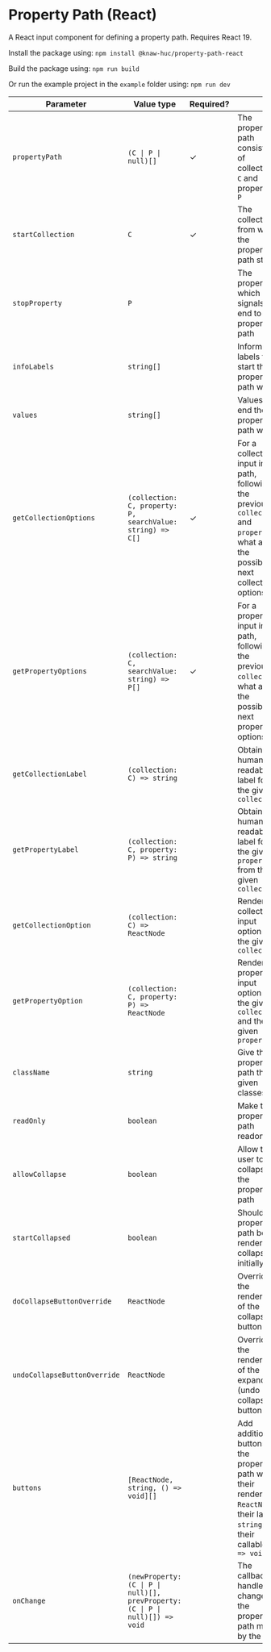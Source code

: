 # Property Path (React)

A React input component for defining a property path. Requires React 19.

Install the package using:
`npm install @knaw-huc/property-path-react`

Build the package using:
`npm run build`

Or run the example project in the `example` folder using:
`npm run dev`

| Parameter                    | Value type                                                                    | Required? |                                                                                                                                        |
|------------------------------|-------------------------------------------------------------------------------|-----------|----------------------------------------------------------------------------------------------------------------------------------------|
| `propertyPath`               | `(C \| P \| null)[]`                                                          | ✓         | The property path consisting of collections `C` and properties `P`                                                                     |
| `startCollection`            | `C`                                                                           | ✓         | The collection from which the property path starts                                                                                     |
| `stopProperty`               | `P`                                                                           |           | The property which signals an end to the property path                                                                                 |
| `infoLabels`                 | `string[]`                                                                    |           | Information labels to start the property path with                                                                                     |
| `values`                     | `string[]`                                                                    |           | Values to end the property path with                                                                                                   |
| `getCollectionOptions`       | `(collection: C, property: P, searchValue: string) => C[]`                    | ✓         | For a collection input in the path, following the previous `collection` and `property`, what are the possible next collection options? |
| `getPropertyOptions`         | `(collection: C, searchValue: string) => P[]`                                 | ✓         | For a property input in the path, following the previous `collection`, what are the possible next property options?                    |
| `getCollectionLabel`         | `(collection: C) => string`                                                   |           | Obtain a human-readable label for the given `collection`                                                                               |
| `getPropertyLabel`           | `(collection: C, property: P) => string`                                      |           | Obtain a human-readable label for the given `property` from the given `collection`                                                     |
| `getCollectionOption`        | `(collection: C) => ReactNode`                                                |           | Render a collection input option for the given `collection`                                                                            |
| `getPropertyOption`          | `(collection: C, property: P) => ReactNode`                                   |           | Render a property input option for the given `collection` and the given `property`                                                     |
| `className`                  | `string`                                                                      |           | Give the property path the given classes                                                                                               |
| `readOnly`                   | `boolean`                                                                     |           | Make the property path readonly                                                                                                        |
| `allowCollapse`              | `boolean`                                                                     |           | Allow the user to collapse the property path                                                                                           |
| `startCollapsed`             | `boolean`                                                                     |           | Should the property path be rendered collapsed initially                                                                               |
| `doCollapseButtonOverride`   | `ReactNode`                                                                   |           | Override the rendering of the collapse button                                                                                          |
| `undoCollapseButtonOverride` | `ReactNode`                                                                   |           | Override the rendering of the expand (undo collapse) button                                                                            |
| `buttons`                    | `[ReactNode, string, () => void][]`                                           |           | Add additional buttons to the property path with their rendering `ReactNode`, their label `string` and their callable `() => void`     |
| `onChange`                   | `(newProperty: (C \| P \| null)[], prevProperty: (C \| P \| null)[]) => void` |           | The callback to handle changes to the property path made by the user                                                                   | 
